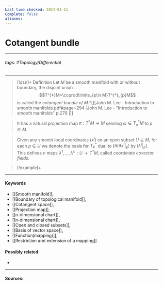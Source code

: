 ```yaml
---
Last time checked: 2024-01-11
Complete: false
aliases:
---
```

# Cotangent bundle
***
###### tags: #Topology/Differential 
***
>[!dsn]+ Definition
>Let $M$ be a smooth manifold with or without boundary, the disjoint union
>$$T^{*}M=\coprod\limits_{p\in M}T^{*}_{p}M$$
>is called the *cotangent bundle of $M$*.^[[[John M. Lee - Introduction to smooth manifolds.pdf#page=294 |John M. Lee - "Introduction to smooth manifolds" p.276 ]]]

>It has a natural projection map $\pi:T^{*}M\to M$ sending $\omega\in T_{p}^{*}M$ to $p\in M$.

>Given any smooth local coordinates $(x^{i})$ on an open subset $U\subseteq M$, for each $p\in U$ we denote the basis for $T_{P}^{*}$ dual to $(\partial/\partial x^{i}|_{p})$ by $(\lambda^{i}|_{p})$. This defines $n$ maps $\lambda^{1},\dots,\lambda^{n}:U\to T^{*}M$, called *coordinate covector fields*.

>[!example]+ 
>
***
#### Keywords
- [[Smooth manifold]],
- [[Boundary of topological manifold]],
- [[Cotangent space]],
- [[Projection map]],
- [[n-dimensional chart]],
- [[n-dimensional chart]],
- [[Open and closed subsets]],
- [[Basis of vector space]],
- [[Function(mapping)]],
- [[Restriction and extension of a mapping]]
#### Possibly related
- 
***
#### Sources: